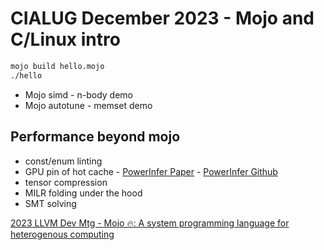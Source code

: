 # CIALUG December 2023 - Mojo and C/Linux intro

```bash
mojo build hello.mojo
./hello
```

* Mojo simd - n-body demo
* Mojo autotune - memset demo
  


## Performance beyond mojo
* const/enum linting
* GPU pin of hot cache - [PowerInfer Paper]() - [PowerInfer Github]()
* tensor compression
* MILR folding under the hood
* SMT solving



[2023 LLVM Dev Mtg - Mojo 🔥: A system programming language for heterogenous computing](https://www.youtube.com/watch?v=SEwTjZvy8vw)




